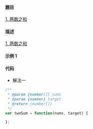 #### 題目

[1. 两数之和](https://leetcode-cn.com/problems/two-sum/)

#### 描述

[1. 两数之和](https://leetcode-cn.com/problems/two-sum/)

#### 示例 1

#### 代码

- 解法一

```js
/**
 * @param {number[]} nums
 * @param {number} target
 * @return {number[]}
 */
var twoSum = function(nums, target) {

};
```
